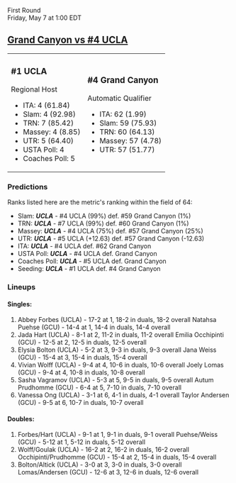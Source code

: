First Round  
Friday, May 7 at 1:00 EDT
## [Grand Canyon vs #4 UCLA](https://www.ncaa.com/game/5833662) 

<table><tr><td>  

### #1 UCLA  

Regional Host  
- ITA: 4 (61.84)  
- Slam: 4 (92.98)  
- TRN: 7 (85.42)  
- Massey: 4 (8.85)  
- UTR: 5 (64.40)  
- USTA Poll: 4  
- Coaches Poll: 5  

</td><td>  

### #4 Grand Canyon  

Automatic Qualifier  
- ITA: 62 (1.99)  
- Slam: 59 (75.93)  
- TRN: 60 (64.13)  
- Massey: 57 (4.78)  
- UTR: 57 (51.77)  

</td></tr></table>  

 ### Predictions  

Ranks listed here are the metric's ranking within the field of 64:  
- Slam: ***UCLA*** - #4 UCLA (99%) def. #59 Grand Canyon (1%)  
- TRN: ***UCLA*** - #7 UCLA (99%) def. #60 Grand Canyon (1%)  
- Massey: ***UCLA*** - #4 UCLA (75%) def. #57 Grand Canyon (25%)  
- UTR: ***UCLA*** - #5 UCLA (+12.63) def. #57 Grand Canyon (-12.63)  
- ITA: ***UCLA*** - #4 UCLA def. #62 Grand Canyon  
- USTA Poll: ***UCLA*** - #4 UCLA def. Grand Canyon  
- Coaches Poll: ***UCLA*** - #5 UCLA def. Grand Canyon  
- Seeding: ***UCLA*** - #1 UCLA def. #4 Grand Canyon  

 ### Lineups  

 #### Singles:  
1. Abbey Forbes (UCLA) - 17-2 at 1, 18-2 in duals, 18-2 overall
  Natahsa Puehse (GCU) - 14-4 at 1, 14-4 in duals, 14-4 overall
2. Jada Hart (UCLA) - 8-1 at 2, 11-2 in duals, 11-2 overall
  Emilia Occhipinti (GCU) - 12-5 at 2, 12-5 in duals, 12-5 overall
3. Elysia Bolton (UCLA) - 5-2 at 3, 9-3 in duals, 9-3 overall
  Jana Weiss (GCU) - 15-4 at 3, 15-4 in duals, 15-4 overall
4. Vivian Wolff (UCLA) - 9-4 at 4, 10-6 in duals, 10-6 overall
  Joely Lomas (GCU) - 9-4 at 4, 10-8 in duals, 10-8 overall
5. Sasha Vagramov (UCLA) - 5-3 at 5, 9-5 in duals, 9-5 overall
  Autum Prudhomme (GCU) - 6-4 at 5, 7-10 in duals, 7-10 overall
6. Vanessa Ong (UCLA) - 3-1 at 6, 4-1 in duals, 4-1 overall
  Taylor Andersen (GCU) - 9-5 at 6, 10-7 in duals, 10-7 overall

 #### Doubles:  
1. Forbes/Hart (UCLA) - 9-1 at 1, 9-1 in duals, 9-1 overall
  Puehse/Weiss (GCU) - 5-12 at 1, 5-12 in duals, 5-12 overall
2. Wolff/Goulak (UCLA) - 16-2 at 2, 16-2 in duals, 16-2 overall
  Occhipinti/Prudhomme (GCU) - 15-4 at 2, 15-4 in duals, 15-4 overall
3. Bolton/Altick (UCLA) - 3-0 at 3, 3-0 in duals, 3-0 overall
  Lomas/Andersen (GCU) - 12-6 at 3, 12-6 in duals, 12-6 overall